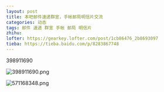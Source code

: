 ```yaml
---
layout: post
title: 本吧邮件速递群宣，手帐邮局明信片交流
categories: 动态
tags: 邮件 速递 群宣 手帐 邮局 明信片
zhihu: 
lofter: https://gearkey.lofter.com/post/1cb86476_2b8693097
tieba: https://tieba.baidu.com/p/8283867748
---
```


398911690

![398911690.png](https://s2.loli.net/2023/02/27/clYrCgEOpa5wuZL.png)

![571168348.png](https://s2.loli.net/2023/02/27/BL1FosWcIjVSAvx.png)